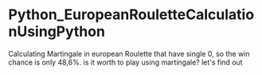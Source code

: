 # Python_EuropeanRouletteCalculationUsingPython
Calculating Martingale in european Roulette that have single 0, so the win chance is only 48,6%. is it worth to play using martingale? let's find out
